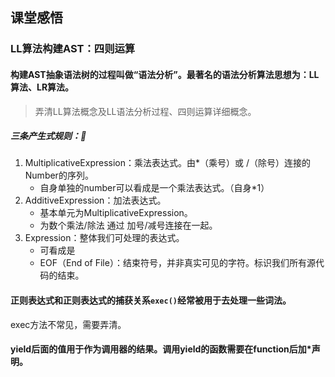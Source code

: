 ## 课堂感悟

### LL算法构建AST：四则运算
#### 构建AST抽象语法树的过程叫做“语法分析”。最著名的语法分析算法思想为：LL算法、LR算法。
> 弄清LL算法概念及LL语法分析过程、四则运算详细概念。
##### 三条产生式规则：
1. MultiplicativeExpression：乘法表达式。由*（乘号）或 /（除号）连接的Number的序列。
   - 自身单独的number可以看成是一个乘法表达式。（自身*1）
2. AdditiveExpression：加法表达式。
    - 基本单元为MultiplicativeExpression。
    - 为数个乘法/除法 通过 加号/减号连接在一起。
3. Expression：整体我们可处理的表达式。
    - 可看成是<AdditiveExpression><EOF>
    - EOF（End of File）：结束符号，并非真实可见的字符。标识我们所有源代码的结束。


####    正则表达式和正则表达式的捕获关系`exec()`经常被用于去处理一些词法。
 exec方法不常见，需要弄清。
####    yield后面的值用于作为调用器的结果。调用yield的函数需要在function后加*声明。

